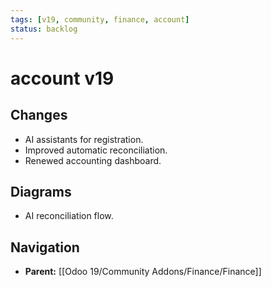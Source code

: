 ```yaml
---
tags: [v19, community, finance, account]
status: backlog
---
```

# account v19

## Changes
- AI assistants for registration.
- Improved automatic reconciliation.
- Renewed accounting dashboard.

## Diagrams
- AI reconciliation flow.






## Navigation
- **Parent:** [[Odoo 19/Community Addons/Finance/Finance]]
